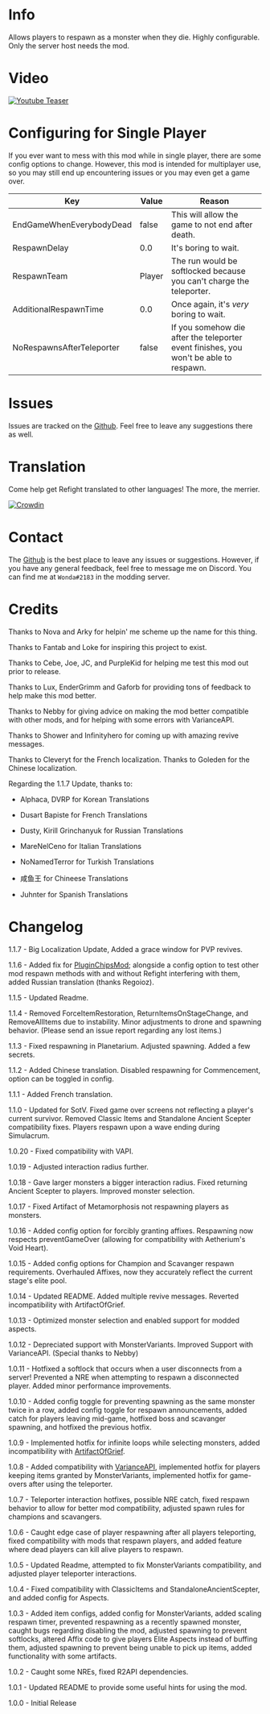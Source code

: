 
# Info

Allows players to respawn as a monster when they die. Highly configurable. Only the server host needs the mod.

# Video

[![Youtube Teaser](https://img.youtube.com/vi/4BdSJ4V8CPI/0.jpg)](https://www.youtube.com/watch?v=4BdSJ4V8CPI)

# Configuring for Single Player

If you ever want to mess with this mod while in single player, there are some config options to change. However, this mod is intended for multiplayer use, so you may still end up encountering issues or you may even get a game over.

| Key | Value | Reason |
|---|---|---|
|EndGameWhenEverybodyDead|false|This will allow the game to not end after death.|
|RespawnDelay|0.0|It's boring to wait.|
|RespawnTeam|Player|The run would be softlocked because you can't charge the teleporter.|
|AdditionalRespawnTime|0.0|Once again, it's *very* boring to wait.|
|NoRespawnsAfterTeleporter|false|If you somehow die after the teleporter event finishes, you won't be able to respawn.|

# Issues

Issues are tracked on the [Github](https://github.com/WondaMegapon/Refightilization/issues). Feel free to leave any suggestions there as well.

# Translation

Come help get Refight translated to other languages! The more, the merrier.

[![Crowdin](https://badges.crowdin.net/refightilization-risk-of-rain/localized.svg)](https://crowdin.com/project/refightilization-risk-of-rain)

# Contact

The [Github](https://github.com/WondaMegapon/Refightilization/issues) is the best place to leave any issues or suggestions. However, if you have any general feedback, feel free to message me on Discord. You can find me at `Wonda#2183` in the modding server.

# Credits

Thanks to Nova and Arky for helpin' me scheme up the name for this thing.

Thanks to Fantab and Loke for inspiring this project to exist. 

Thanks to Cebe, Joe, JC, and PurpleKid for helping me test this mod out prior to release.

Thanks to Lux, EnderGrimm and Gaforb for providing tons of feedback to help make this mod better.

Thanks to Nebby for giving advice on making the mod better compatible with other mods, and for helping with some errors with VarianceAPI.

Thanks to Shower and Infinityhero for coming up with amazing revive messages.

Thanks to Cleveryt for the French localization. Thanks to Goleden for the Chinese localization.

Regarding the 1.1.7 Update, thanks to:

- Alphaca, DVRP for Korean Translations

- Dusart Bapiste for French Translations

- Dusty, Kirill Grinchanyuk for Russian Translations

- MareNelCeno for Italian Translations

- NoNamedTerror for Turkish Translations

- 咸鱼王 for Chineese Translations

- Juhnter for Spanish Translations

# Changelog

1.1.7 - Big Localization Update, Added a grace window for PVP revives.

1.1.6 - Added fix for [PluginChipsMod](https://thunderstore.io/package/RumblingJOSEPH/PlugInChipsMod/1.0.11/); alongside a config option to test other mod respawn methods with and without Refight interfering with them, added Russian translation (thanks Regoioz).

1.1.5 - Updated Readme.

1.1.4 - Removed ForceItemRestoration, ReturnItemsOnStageChange, and RemoveAllItems due to instability. Minor adjustments to drone and spawning behavior. (Please send an issue report regarding any lost items.)

1.1.3 - Fixed respawning in Planetarium. Adjusted spawning. Added a few secrets.

1.1.2 - Added Chinese translation. Disabled respawning for Commencement, option can be toggled in config.

1.1.1 - Added French translation.

1.1.0 - Updated for SotV. Fixed game over screens not reflecting a player's current survivor. Removed Classic Items and Standalone Ancient Scepter compatibility fixes. Players respawn upon a wave ending during Simulacrum.

1.0.20 - Fixed compatibility with VAPI.

1.0.19 - Adjusted interaction radius further.

1.0.18 - Gave larger monsters a bigger interaction radius. Fixed returning Ancient Scepter to players. Improved monster selection.

1.0.17 - Fixed Artifact of Metamorphosis not respawning players as monsters.

1.0.16 - Added config option for forcibly granting affixes. Respawning now respects preventGameOver (allowing for compatibility with Aetherium's Void Heart).

1.0.15 - Added config options for Champion and Scavanger respawn requirements. Overhauled Affixes, now they accurately reflect the current stage's elite pool.

1.0.14 - Updated README. Added multiple revive messages. Reverted incompatibility with ArtifactOfGrief.

1.0.13 - Optimized monster selection and enabled support for modded aspects.

1.0.12 - Depreciated support with MonsterVariants. Improved Support with VarianceAPI. (Special thanks to Nebby)

1.0.11 - Hotfixed a softlock that occurs when a user disconnects from a server! Prevented a NRE when attempting to respawn a disconnected player. Added minor performance improvements.

1.0.10 - Added config toggle for preventing spawning as the same monster twice in a row, added config toggle for respawn announcements, added catch for players leaving mid-game, hotfixed boss and scavanger spawning, and hotfixed the previous hotfix.

1.0.9 - Implemented hotfix for infinite loops while selecting monsters, added incompatibility with [ArtifactOfGrief](https://thunderstore.io/package/kking117/ArtifactOfGrief/).

1.0.8 - Added compatibility with [VarianceAPI](https://thunderstore.io/package/Nebby/VarianceAPI/), implemented hotfix for players keeping items granted by MonsterVariants, implemented hotfix for game-overs after using the teleporter.

1.0.7 - Teleporter interaction hotfixes, possible NRE catch, fixed respawn behavior to allow for better mod compatibility, adjusted spawn rules for champions and scavangers.

1.0.6 - Caught edge case of player respawning after all players teleporting, fixed compatibility with mods that respawn players, and added feature where dead players can kill alive players to respawn.

1.0.5 - Updated Readme, attempted to fix MonsterVariants compatibility, and adjusted player teleporter interactions.

1.0.4 - Fixed compatibility with ClassicItems and StandaloneAncientScepter, and added config for Aspects.

1.0.3 - Added item configs, added config for MonsterVariants, added scaling respawn timer, prevented respawning as a recently spawned monster, caught bugs regarding disabling the mod, adjusted spawning to prevent softlocks, altered Affix code to give players Elite Aspects instead of buffing them, adjusted spawning to prevent being unable to pick up items, added functionality with some artifacts.

1.0.2 - Caught some NREs, fixed R2API dependencies.

1.0.1 - Updated README to provide some useful hints for using the mod.

1.0.0 - Initial Release